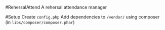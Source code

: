 #RehersalAttend 
A rehersal attendance manager

#Setup
Create `config.php`
Add dependencies to `/vendor/` using composer (in `libs/composer/composer.phar`)